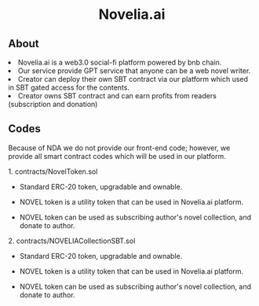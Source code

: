 <h1 align='center'>Novelia.ai</h1>
<h2>About</h2>
<li>Novelia.ai is a web3.0 social-fi platform powered by bnb chain.</li>
<li>Our service provide GPT service that anyone can be a web novel writer.</li>
<li>Creator can deploy their own SBT contract via our platform which used in SBT gated access for the contents.</li>
<li>Creator owns SBT contract and can earn profits from readers (subscription and donation)</li>
<h2>Codes</h2>
<p>Because of NDA we do not provide our front-end code; however, we provide all smart contract codes which will be used in our platform.</p>
<p>1. contracts/NovelToken.sol</p>
<ul><li>Standard ERC-20 token, upgradable and ownable.</li></ul>
<ul><li>NOVEL token is a utility token that can be used in Novelia.ai platform. </li></ul>
<ul><li>NOVEL token can be used as subscribing author's novel collection, and donate to author.</li></ul>
<p>2. contracts/NOVELIACollectionSBT.sol</p>
<ul><li>Standard ERC-20 token, upgradable and ownable.</li></ul>
<ul><li>NOVEL token is a utility token that can be used in Novelia.ai platform. </li></ul>
<ul><li>NOVEL token can be used as subscribing author's novel collection, and donate to author.</li></ul>

